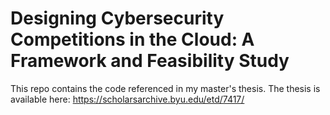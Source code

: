 # Designing Cybersecurity Competitions in the Cloud: A Framework and Feasibility Study

This repo contains the code referenced in my master's thesis. The thesis is available here: https://scholarsarchive.byu.edu/etd/7417/
